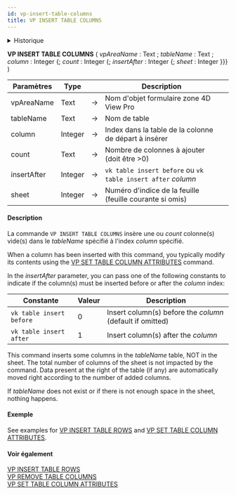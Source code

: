 ```yaml
---
id: vp-insert-table-columns
title: VP INSERT TABLE COLUMNS
---
```


<details><summary>Historique</summary>

| Release | Modifications |
| ------- | ------------- |
| 19 R7   | Ajout         |

</details>

<!-- REF #_method_.VP INSERT TABLE COLUMNS.Syntax -->

**VP INSERT TABLE COLUMNS** ( *vpAreaName* : Text ; *tableName* : Text ; *column* : Integer {; *count* : Integer {; *insertAfter* : Integer {; *sheet* : Integer }}} )<!-- END REF -->

<!-- REF #_method_.VP INSERT TABLE COLUMNS.Params -->

| Paramètres  | Type    |    | Description                                                                 |                  |
| ----------- | ------- | -- | --------------------------------------------------------------------------- | ---------------- |
| vpAreaName  | Text    | -> | Nom d'objet formulaire zone 4D View Pro                                     |                  |
| tableName   | Text    | -> | Nom de table                                                                |                  |
| column      | Integer | -> | Index dans la table de la colonne de départ à insérer                       |                  |
| count       | Text    | -> | Nombre de colonnes à ajouter (doit être >0)              |                  |
| insertAfter | Integer | -> | `vk table insert before` ou `vk table insert after` *column*                |                  |
| sheet       | Integer | -> | Numéro d'indice de la feuille (feuille courante si omis) | <!-- END REF --> |

#### Description

La commande `VP INSERT TABLE COLUMNS` <!-- REF #_method_.VP INSERT TABLE COLUMNS.Summary --> insère une ou *count* colonne(s) vide(s) dans le *tableName* spécifié à l'index *column* spécifié<!-- END REF -->.

When a column has been inserted with this command, you typically modify its contents using the [VP SET TABLE COLUMN ATTRIBUTES](vp-set-table-column-attributes.md) command.

In the *insertAfter* parameter, you can pass one of the following constants to indicate if the column(s) must be inserted before or after the *column* index:

| Constante                | Valeur | Description                                                                                     |
| ------------------------ | ------ | ----------------------------------------------------------------------------------------------- |
| `vk table insert before` | 0      | Insert column(s) before the *column* (default if omitted) |
| `vk table insert after`  | 1      | Insert column(s) after the *column*                                          |

This command inserts some columns in the *tableName* table, NOT in the sheet. The total number of columns of the sheet is not impacted by the command. Data present at the right of the table (if any) are automatically moved right according to the number of added columns.

If *tableName* does not exist or if there is not enough space in the sheet, nothing happens.

#### Exemple

See examples for [VP INSERT TABLE ROWS](vp-insert-table-rows.md) and [VP SET TABLE COLUMN ATTRIBUTES](vp-set-table-column-attributes.md).

#### Voir également

[VP INSERT TABLE ROWS](vp-insert-table-rows.md)<br/>
[VP REMOVE TABLE COLUMNS](vp-remove-table-columns.md)<br/>
[VP SET TABLE COLUMN ATTRIBUTES](vp-set-table-column-attributes.md)
